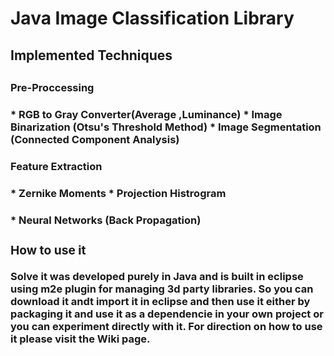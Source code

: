 # Java Image Classification Library

<h2>Implemented Techniques<h2>
<h3>Pre-Proccessing<h3>
  * RGB to Gray Converter(Average ,Luminance)
  * Image Binarization (Otsu's Threshold Method)
  * Image Segmentation (Connected Component Analysis)
<h3>Feature Extraction<h3>
  * Zernike Moments
  * Projection Histrogram
<h3><Classification</h3>
  * Neural Networks (Back Propagation)

<h3>How to use it</h3>
Solve it was developed purely in Java and is built in eclipse using m2e plugin for managing 3d party libraries. So you can download it andt import it in eclipse and then use it either by packaging it and use it as a dependencie in your own project or you can experiment directly with it. For direction on how to use it please visit the Wiki page.   
